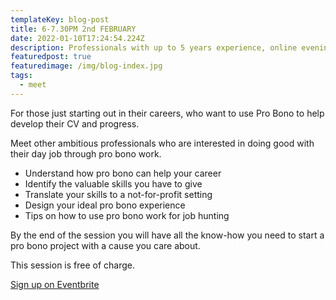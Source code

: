 ```yaml
---
templateKey: blog-post
title: 6-7.30PM 2nd FEBRUARY
date: 2022-01-10T17:24:54.224Z
description: Professionals with up to 5 years experience, online evening session.
featuredpost: true
featuredimage: /img/blog-index.jpg
tags:
  - meet
---
```

For those just starting out in their careers, who want to use Pro Bono to help develop their CV and progress.

Meet other ambitious professionals who are interested in doing good with their day job through pro bono work.

* Understand how pro bono can help your career 
* Identify the valuable skills you have to give
* Translate your skills to a not-for-profit setting
* Design your ideal pro bono experience
* Tips on how to use pro bono work for job hunting

By the end of the session you will have all the know-how you need to start a pro bono project with a cause you care about.

This session is free of charge.

[Sign up on Eventbrite](https://www.eventbrite.co.uk/e/235942920627)
